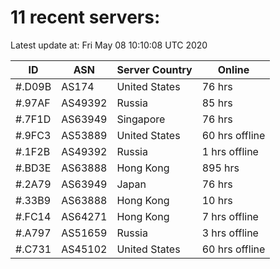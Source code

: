 # 11 recent servers:

Latest update at: Fri May 08 10:10:08 UTC 2020

| ID | ASN | Server Country | Online |
| -- | --- | -------------- | ------ |
| #.D09B | AS174 | United States | 76 hrs |
| #.97AF | AS49392 | Russia | 85 hrs |
| #.7F1D | AS63949 | Singapore | 76 hrs |
| #.9FC3 | AS53889 | United States | 60 hrs offline |
| #.1F2B | AS49392 | Russia | 1 hrs offline |
| #.BD3E | AS63888 | Hong Kong | 895 hrs |
| #.2A79 | AS63949 | Japan | 76 hrs |
| #.33B9 | AS63888 | Hong Kong | 10 hrs |
| #.FC14 | AS64271 | Hong Kong | 7 hrs offline |
| #.A797 | AS51659 | Russia | 3 hrs offline |
| #.C731 | AS45102 | United States | 60 hrs offline |

